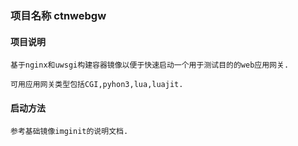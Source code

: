 ### 项目名称 ctnwebgw

#### 项目说明
    基于nginx和uwsgi构建容器镜像以便于快速启动一个用于测试目的的web应用网关.
    
    可用应用网关类型包括CGI,pyhon3,lua,luajit.
    
#### 启动方法
    参考基础镜像imginit的说明文档.
